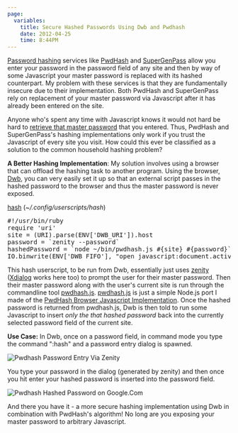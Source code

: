 ```yaml
---
page:
  variables:
    title: Secure Hashed Passwords Using Dwb and Pwdhash 
    date: 2012-04-25
    time: 8:44PM
---
```

[Password hashing](http://en.wikipedia.org/wiki/Cryptographic_hash_function) services like [PwdHash](https://pwdhash.com) and [SuperGenPass](http://supergenpass.com) allow you enter your password in the password field of any site and then by way of some Javascript your master password is replaced with its hashed counterpart. My problem with these services is that they are fundamentally insecure due to their implementation. Both PwdHash and SuperGenPass rely on replacement of your master password via Javascript after it has already been entered on the site. 

Anyone who's spent any time with Javascript knows it would not hard be hard to [retrieve that master password](http://kuza55.blogspot.com/2007/02/attacking-pwdhash-firefox-extension.html) that you entered. Thus, PwdHash and SuperGenPass's hashing implementations only work if you trust the Javascript of every site you visit. How could this ever be classified as a solution to the common household hashing problem?

**A Better Hashing Implementation**: 
My solution involves using a browser that can offload the hashing task to another program. Using the browser, [Dwb](http://portix.bitbucket.org/dwb/), you can very easily set it up so that an external script passes in the hashed password to the browser and thus the master password is never exposed.

[hash](https://github.com/mil/configs-and-bins/blob/master/configs/.config/dwb/userscripts/hash) (*~/.config/userscripts/hash*)

<pre class="sh_ruby">
#!/usr/bin/ruby
require 'uri'
site = (URI).parse(ENV['DWB_URI']).host
password = `zenity --password`
hashedPassword = `node ~/bin/pwdhash.js #{site} #{password}`.chomp!
IO.binwrite(ENV['DWB_FIFO'], "open javascript:document.activeElement.value = '#{hashedPassword}")
</pre>

This hash userscript, to be run from Dwb, essentially just uses [zenity](http://library.gnome.org/users/zenity/stable) ([Xdialog](http://xdialog.free.fr) works here too) to prompt the user for their master password. Then their master password along with the user's current site is run through the commandline tool [pwdhash.js](https://github.com/mil/configs-and-bins/blob/master/bins/pwdhash.js). [pwdhash.js](https://github.com/mil/configs-and-bins/blob/master/bins/pwdhash.js) is just a simple Node.js port I made of the [PwdHash Browser Javascript Implementation](https://pwdhash.com). Once the hashed password is returned from pwdhash.js, Dwb is then told to run some Javascript to insert *only the that hashed password* back into the currently selected password field of the current site.

**Use Case:**
In Dwb, once on a password field, in command mode you type the command ":hash" and a password entry dialog is spawned.

![Pwdhash Password Entry Via Zenity](/images/pwdhash-password-entry.png)

You type your password in the dialog (generated by zenity) and then once you hit enter your hashed password is inserted into the password field.

![Pwdhash Hashed Password on Google.Com](/images/pwdhash-password.png)

And there you have it - a more secure hashing implementation using Dwb in combination with PwdHash's algorithm! No long are you exposing your master password to arbitrary Javascript.
